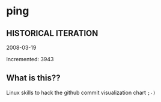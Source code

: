 # ping

## HISTORICAL ITERATION
2008-03-19

Incremented: 3943

## What is this?? 
Linux skills to hack the github commit visualization chart `;-)`
